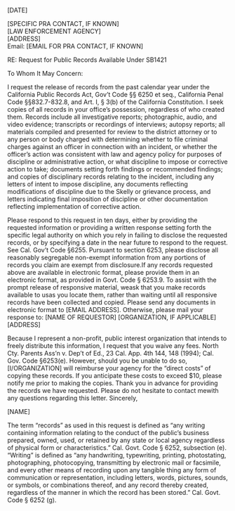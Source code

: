 [DATE]

[SPECIFIC PRA CONTACT, IF KNOWN]  
[LAW ENFORCEMENT AGENCY]  
[ADDRESS]  
Email: [EMAIL FOR PRA CONTACT, IF KNOWN]

RE: Request for Public Records Available Under SB1421

To Whom It May Concern:

I request the release of records from the past calendar year under the California Public Records Act, Gov’t Code §§ 6250 et seq., California Penal Code §§832.7-832.8, and Art. I, § 3(b) of the California Constitution. I seek copies of all records in your office’s possession, regardless of who created them. Records include all investigative reports; photographic, audio, and video evidence; transcripts or recordings of interviews; autopsy reports; all materials compiled and presented for review to the district attorney or to any person or body charged with determining whether to file criminal charges against an officer in connection with an incident, or whether the officer’s action was consistent with law and agency policy for purposes of discipline or administrative action, or what discipline to impose or corrective action to take; documents setting forth findings or recommended findings; and copies of disciplinary records relating to the incident, including any letters of intent to impose discipline, any documents reflecting modifications of discipline due to the Skelly or grievance process, and letters indicating final imposition of discipline or other documentation reflecting implementation of corrective action. 

Please respond to this request in ten days, either by providing the requested information or providing a written response setting forth the specific legal authority on which you rely in failing to disclose the requested records, or by specifying a date in the near future to respond to the request. See Cal. Gov’t Code §6255. Pursuant to section 6253, please disclose all reasonably segregable non-exempt information from any portions of records you claim are exempt from disclosure.If any records requested above are available in electronic format, please provide them in an electronic format, as provided in Govt. Code § 6253.9. To assist with the prompt release of responsive material, weask that you make records available to usas you locate them, rather than waiting until all responsive records have been collected and copied. Please send any documents in electronic format to [EMAIL ADDRESS]. Otherwise, please mail your response to: 
[NAME OF REQUESTOR]
[ORGANIZATION, IF APPLICABLE]
[ADDRESS]

Because I represent a non-profit, public interest organization that intends to freely distribute this information, I request that you waive any fees. North Cty. Parents Ass’n v. Dep’t of Ed., 23 Cal. App. 4th 144, 148 (1994); Cal. Gov. Code §6253(e). However, should you be unable to do so, [I/ORGANIZATION] will reimburse your agency for the “direct costs” of copying these records. If you anticipate these costs to exceed $10, please notify me prior to making the copies.  Thank you in advance for providing the records we have requested. Please do not hesitate to contact mewith any questions regarding this letter. Sincerely,

[NAME]

The term “records” as used in this request is defined as “any writing containing information relating to the conduct of the public’s business prepared, owned, used, or retained by any state or local agency regardless of physical form or characteristics.”  Cal. Govt. Code § 6252, subsection (e).  “Writing” is defined as “any handwriting, typewriting, printing, photostating, photographing, photocopying, transmitting by electronic mail or facsimile, and every other means of recording upon any tangible thing any form of communication or representation, including letters, words, pictures, sounds, or symbols, or combinations thereof, and any record thereby created, regardless of the manner in which the record has been stored.”  Cal. Govt. Code § 6252 (g).


